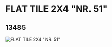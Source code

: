 # FLAT TILE 2X4 "NR. 51"
## 13485
![FLAT TILE 2X4 "NR. 51"](https://lc-www-live-s.legocdn.com/media/bricks/5/2/6029911.jpg)